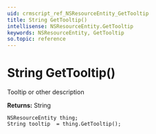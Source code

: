 ```yaml
---
uid: crmscript_ref_NSResourceEntity_GetTooltip
title: String GetTooltip()
intellisense: NSResourceEntity.GetTooltip
keywords: NSResourceEntity, GetTooltip
so.topic: reference
---
```


# String GetTooltip()

Tooltip or other description

**Returns:** String

```crmscript
NSResourceEntity thing;
String tooltip  = thing.GetTooltip();
```

